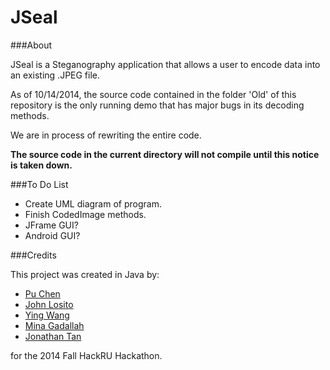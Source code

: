 JSeal
====================

###About

JSeal is a Steganography application that allows a user to encode data into an existing .JPEG file.

As of 10/14/2014, the source code contained in the folder 'Old' of this repository is the only running demo that has major bugs in its decoding methods.

We are in process of rewriting the entire code.

**The source code in the current directory will not compile until this notice is taken down.**

###To Do List
- Create UML diagram of program.
- Finish CodedImage methods.
- JFrame GUI?
- Android GUI?

###Credits

This project was created in Java by:
- [Pu Chen](https://github.com/PuChen7)
- [John Losito](https://github.com/Squidlo)
- [Ying Wang](https://github.com/emily2014)
- [Mina Gadallah](https://github.com/monmon-2007)
- [Jonathan Tan](http://jmortontan.github.io)

for the 2014 Fall HackRU Hackathon.
